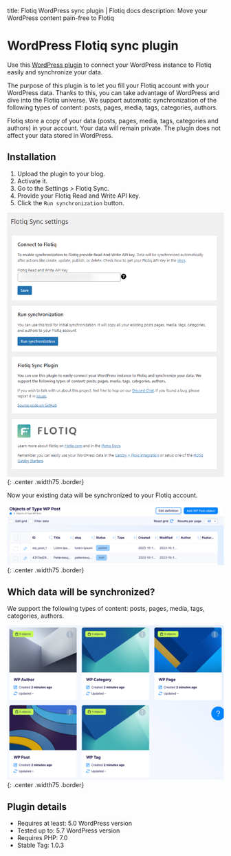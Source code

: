 title: Flotiq WordPress sync plugin | Flotiq docs
description: Move your WordPress content pain-free to Flotiq

# WordPress Flotiq sync plugin

Use this [WordPress plugin](https://wordpress.org/plugins/flotiq-sync/) to connect your WordPress instance to Flotiq easily and synchronize your data.

The purpose of this plugin is to let you fill your Flotiq account with your WordPress data.
Thanks to this, you can take advantage of WordPress and dive into the Flotiq universe.
We support automatic synchronization of the following types of content: posts, pages, media, tags, categories, authors.

Flotiq store a copy of your data (posts, pages, media, tags, categories and authors) in your account.
Your data will remain private. The plugin does not affect your data stored in WordPress.


## Installation

1. Upload the plugin to your blog.
2. Activate it.
3. Go to the Settings > Flotiq Sync.
4. Provide your Flotiq Read and Write API key.
5. Click the `Run synchronization` button.

![](images/wordpress/screenshot-1.png){: .center .width75 .border}

Now your existing data will be synchronized to your Flotiq account.

![](../CLI/images/wordpress-posts.png){: .center .width75 .border}

## Which data will be synchronized?

We support the following types of content: posts, pages, media, tags, categories, authors.

![](../CLI/images/wordpress-content-types.png){: .center .width75 .border}

## Plugin details

* Requires at least: 5.0 WordPress version
* Tested up to: 5.7 WordPress version
* Requires PHP: 7.0
* Stable Tag: 1.0.3
